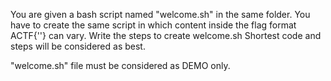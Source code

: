 You are given a bash script named "welcome.sh" in the same folder.
You have to create the same script in which content inside the flag format ACTF{''} can vary.
Write the steps to create welcome.sh
Shortest code and steps will be considered as best.

"welcome.sh" file must be considered as DEMO only.
